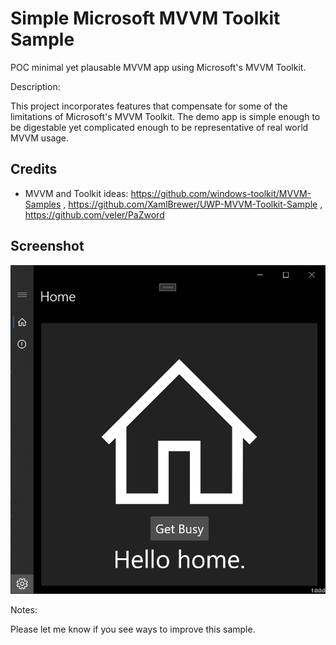 # Simple Microsoft MVVM Toolkit Sample

POC minimal yet plausable MVVM app using Microsoft's MVVM Toolkit.

Description: 

This project incorporates features that compensate for some of the limitations of Microsoft's MVVM Toolkit. The demo app is simple enough to be digestable yet complicated enough to be representative of real world MVVM usage.

## Credits
* MVVM and Toolkit ideas: https://github.com/windows-toolkit/MVVM-Samples , https://github.com/XamlBrewer/UWP-MVVM-Toolkit-Sample , https://github.com/veler/PaZword

## Screenshot
![Screenshot](https://github.com/Noemata/SimpleMVVM/blob/master/ScreenShot.png)

Notes:

Please let me know if you see ways to improve this sample.
